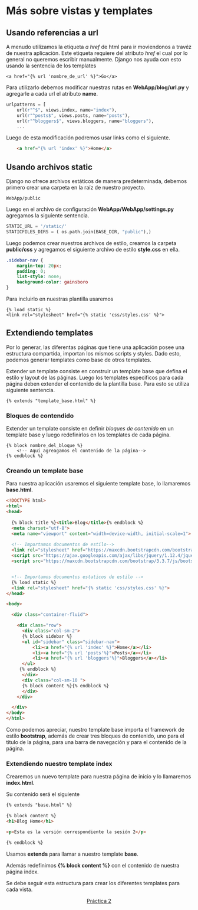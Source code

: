 # Más sobre vistas y templates

## Usando referencias a url

A menudo utilizamos la etiqueta _a href_ de html para ir moviendonos a travéz de nuestra aplicación. Este etiqueta requiere del atributo _href_ el cual por lo general no queremos escribir manualmente. Django nos ayuda con esto usando la sentencia de los templates

    <a href="{% url 'nombre_de_url' %}">Go</a>

Para utilizarlo debemos modificar nuestras rutas en __WebApp/blog/url.py__ y agregarle a cada url el atributo __name__.


```python
urlpatterns = [
    url(r"^$", views.index, name="index"),
    url(r"^posts$", views.posts, name="posts"),
    url(r"^bloggers$", views.bloggers, name="bloggers"),
    ...
```

Luego de esta modificación podremos usar links como el siguiente.

```html
    <a href="{% url 'index' %}">Home</a>
```

## Usando archivos static

Django no ofrece archivos estáticos de manera predeterminada, debemos primero crear una carpeta en la raíz de nuestro proyecto.

    WebApp/public

Luego en el archivo de configuración __WebApp/WebApp/settings.py__ agregamos la siguiente sentencia.

```python
STATIC_URL = '/static/'
STATICFILES_DIRS = ( os.path.join(BASE_DIR, "public"),)
```

Luego podemos crear nuestros archivos de estilo, creamos la carpeta __public/css__ y agregamos el siguiente archivo de estilo __style.css__ en ella.

```css
.sidebar-nav {
    margin-top: 20px;
    padding: 0;
    list-style: none;
    background-color: gainsboro
}
```

Para incluirlo en nuestras plantilla usaremos

    {% load static %}
    <link rel="stylesheet" href="{% static 'css/styles.css' %}">


## Extendiendo templates


Por lo generar, las diferentas páginas que tiene una aplicación posee una estructura compartida, importan los mismos scripts y styles. Dado esto, podemos generar templates como base de otros templates.

Extender un template consiste en construir un template base que defina el estilo y layout de las páginas. Luego los templates especificos para cada página deben extender el contenido de la plantilla base. Para esto se utiliza siguiente sentencia.

    {% extends "template_base.html" %}

### Bloques de contendido

Extender un template consiste en definir _bloques de contenido_ en un template base y luego redefinirlos en los templates de cada página.

    {% block nombre_del_bloque %}
        <!-- Aqui agreagamos el contenido de la página-->
    {% endblock %}


### Creando un template base

Para nuestra aplicación usaremos el siguiente template base, lo llamaremos __base.html__.

```html
<!DOCTYPE html>
<html>
<head>
  
  {% block title %}<title>Blog</title>{% endblock %}
  <meta charset="utf-8">
  <meta name="viewport" content="width=device-width, initial-scale=1">
  
  <!-- Importamos documentos de estilo-->
  <link rel="stylesheet" href="https://maxcdn.bootstrapcdn.com/bootstrap/3.3.7/css/bootstrap.min.css">
  <script src="https://ajax.googleapis.com/ajax/libs/jquery/1.12.4/jquery.min.js"></script>
  <script src="https://maxcdn.bootstrapcdn.com/bootstrap/3.3.7/js/bootstrap.min.js"></script>


  <!-- Importamos documentos estaticos de estilo -->
  {% load static %}
  <link rel="stylesheet" href="{% static 'css/styles.css' %}">
</head>

<body>

  <div class="container-fluid">

    <div class="row">
      <div class="col-sm-2">
      {% block sidebar %}
      <ul id="sidebar" class="sidebar-nav">
          <li><a href="{% url 'index' %}">Home</a></li>
          <li><a href="{% url 'posts'%}">Posts</a></li>
          <li><a href="{% url 'bloggers'%}">Bloggers</a></li>
      </ul>
     {% endblock %}
      </div>
      <div class="col-sm-10 ">
      {% block content %}{% endblock %}
      </div>
    </div>

  </div>
</body>
</html>
```

Como podemos apreciar, nuestro template base importa el framework de estilo __bootstrap__, además de crear tres bloques de contenido, uno para el titulo de la página, para una barra de navegación y para el contenido de la página.


### Extendiendo nuestro template index

Crearemos un nuevo template para nuestra página de inicio y lo llamaremos __index.html__.

Su contenido será el siguiente 

```html
{% extends "base.html" %}

{% block content %}
<h1>Blog Home</h1>

<p>Esta es la versión correspondiente la sesión 2</p>

{% endblock %}
```

Usamos __extends__ para llamar a nuestro template __base__.

Además redefinimos __{% block content %}__ con el contenido de nuestra página index.

Se debe seguir esta estructura para crear los diferentes templates para cada vista.


<center><a href="https://github.com/sborquez/TallerDesarrolloWeb/blob/master/sesion2/Pr%C3%A1ctica2.md">Práctica 2</a></center>

